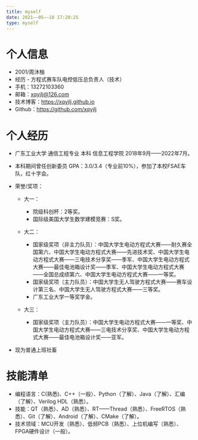 ```yaml
---
title: myself
date: 2021——05——10 17:20:25
type: myself
---
```


# 个人信息

- 2001/周沐柚
- 经历 - 方程式赛车队电控低压总负责人（技术）
- 手机：13272103360
- 邮箱：[xqyjlj@126.com](mailto:xqyjlj@126.com)
- 技术博客：https://xqyjlj.github.io
- Github：https://github.com/xqyjlj

# 个人经历

- 广东工业大学 通信工程专业 本科 信息工程学院 2018年9月——2022年7月。

- 本科期间曾任创新委员 GPA：3.0/3.4（专业前10%），参加了本校FSAE车队，红十字会。

- 荣誉/奖项：

  - 大一：
    - 院级科创杯：2等奖。
    - 国际级美国大学生数学建模竞赛：S奖。

  - 大二：
    - 国家级奖项（非主力队员）：中国大学生电动方程式大赛——耐久赛全国第六、中国大学生电动方程式大赛——先进技术奖、中国大学生电动方程式大赛——三电技术分享奖——季军、中国大学生电动方程式大赛——最佳电池箱设计奖——季军、中国大学生电动方程式大赛——全国总成绩第六、中国大学生电动方程式大赛——一等奖。
    - 国家级奖项（主力队员）：中国大学生无人驾驶方程式大赛——赛车设计第三名、中国大学生无人驾驶方程式大赛——三等奖。
    - 广东工业大学一等奖学金。

  - 大三：
    - 国家级奖项（主力队员）：中国大学生电动方程式大赛——一等奖、中国大学生电动方程式大赛——三电技术分享奖、中国大学生电动方程式大赛——最佳电池箱设计奖——亚军。

- 现为普通上班社畜

# 技能清单

- 编程语言：C(熟悉)、C++（一般）、Python（了解）、Java（了解）、汇编（了解）、Verilog HDL（熟悉）。
- 技能：QT（熟悉）、AD（熟悉）、RT——Thread（熟悉）、FreeRTOS（熟悉）、Git（了解）、Android（了解）、CMake（了解）。
- 技术领域：MCU开发（熟悉）、低频PCB（熟悉）、上位机编写（熟悉）、FPGA硬件设计（一般）。